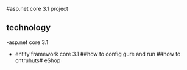 #asp.net core 3.1 project
## technology
-asp.net core 3.1
- entity framework core 3.1
##how to config gure and run
##how to cntruhuts#   e S h o p  
 